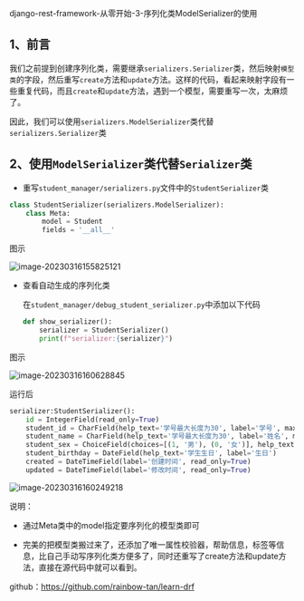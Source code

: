django-rest-framework-从零开始-3-序列化类ModelSerializer的使用

## 1、前言

我们之前提到创建序列化类，需要继承`serializers.Serializer`类，然后映射`模型类`的字段，然后重写`create`方法和`update`方法。这样的代码，看起来映射字段有一些重复代码，而且`create`和`update`方法，遇到一个模型，需要重写一次，太麻烦了。

因此，我们可以使用`serializers.ModelSerializer`类代替`serializers.Serializer`类

## 2、使用`ModelSerializer`类代替`Serializer`类

- 重写`student_manager/serializers.py`文件中的`StudentSerializer`类

```python
class StudentSerializer(serializers.ModelSerializer):
    class Meta:
        model = Student
        fields = '__all__'
```

图示

![image-20230316155825121](https://img2023.cnblogs.com/blog/1768648/202303/1768648-20230321160921283-1315038052.png)

- 查看自动生成的序列化类

  在`student_manager/debug_student_serializer.py`中添加以下代码

  ```python
  def show_serializer():
      serializer = StudentSerializer()
      print(f"serializer:{serializer}")
  ```

图示

![image-20230316160628845](https://img2023.cnblogs.com/blog/1768648/202303/1768648-20230321160921833-1209878078.png)

运行后

```python
serializer:StudentSerializer():
    id = IntegerField(read_only=True)
    student_id = CharField(help_text='学号最大长度为30', label='学号', max_length=30, validators=[<UniqueValidator(queryset=Student.objects.all())>])
    student_name = CharField(help_text='学号最大长度为30', label='姓名', max_length=30)
    student_sex = ChoiceField(choices=[(1, '男'), (0, '女')], help_text='1->男,0->女', label='性别')
    student_birthday = DateField(help_text='学生生日', label='生日')
    created = DateTimeField(label='创建时间', read_only=True)
    updated = DateTimeField(label='修改时间', read_only=True)
```

![image-20230316160249218](https://img2023.cnblogs.com/blog/1768648/202303/1768648-20230321160922243-2078934054.png)

说明：

- 通过Meta类中的model指定要序列化的模型类即可

- 完美的把模型类搬过来了，还添加了唯一属性校验器，帮助信息，标签等信息，比自己手动写序列化类方便多了，同时还重写了create方法和update方法，直接在源代码中就可以看到。

github：https://github.com/rainbow-tan/learn-drf